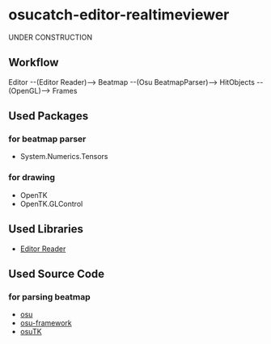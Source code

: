# osucatch-editor-realtimeviewer

UNDER CONSTRUCTION

## Workflow

Editor --(Editor Reader)--> Beatmap --(Osu BeatmapParser)--> HitObjects --(OpenGL)--> Frames

## Used Packages

### for beatmap parser

- System.Numerics.Tensors

### for drawing

- OpenTK
- OpenTK.GLControl

## Used Libraries

- [Editor Reader](https://github.com/Karoo13/EditorReader)

## Used Source Code

### for parsing beatmap

- [osu](https://github.com/ppy/osu)
- [osu-framework](https://github.com/ppy/osu-framework)
- [osuTK](https://github.com/ppy/osuTK)
